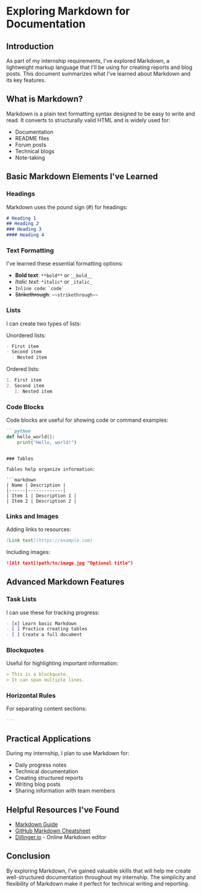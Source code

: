 # Exploring Markdown for Documentation

## Introduction

As part of my internship requirements, I've explored Markdown, a lightweight markup language that I'll be using for creating reports and blog posts. This document summarizes what I've learned about Markdown and its key features.

## What is Markdown?

Markdown is a plain text formatting syntax designed to be easy to write and read. It converts to structurally valid HTML and is widely used for:
- Documentation
- README files
- Forum posts
- Technical blogs
- Note-taking

## Basic Markdown Elements I've Learned

### Headings

Markdown uses the pound sign (#) for headings:

```markdown
# Heading 1
## Heading 2
### Heading 3
#### Heading 4
```

### Text Formatting

I've learned these essential formatting options:

- **Bold text**: `**bold**` or `__bold__`
- *Italic text*: `*italic*` or `_italic_`
- `Inline code`: `` `code` ``
- ~~Strikethrough~~: `~~strikethrough~~`

### Lists

I can create two types of lists:

Unordered lists:
```markdown
- First item
- Second item
  - Nested item
```

Ordered lists:
```markdown
1. First item
2. Second item
   1. Nested item
```

### Code Blocks

Code blocks are useful for showing code or command examples:

```markdown
```python
def hello_world():
    print("Hello, world!")
```
```

### Tables

Tables help organize information:

```markdown
| Name | Description |
|------|-------------|
| Item 1 | Description 1 |
| Item 2 | Description 2 |
```

### Links and Images

Adding links to resources:
```markdown
[Link text](https://example.com)
```

Including images:
```markdown
![Alt text](path/to/image.jpg "Optional title")
```

## Advanced Markdown Features

### Task Lists

I can use these for tracking progress:

```markdown
- [x] Learn basic Markdown
- [ ] Practice creating tables
- [ ] Create a full document
```

### Blockquotes

Useful for highlighting important information:

```markdown
> This is a blockquote.
> It can span multiple lines.
```

### Horizontal Rules

For separating content sections:

```markdown
---
```

## Practical Applications

During my internship, I plan to use Markdown for:
- Daily progress notes
- Technical documentation
- Creating structured reports
- Writing blog posts
- Sharing information with team members

## Helpful Resources I've Found

- [Markdown Guide](https://www.markdownguide.org/)
- [GitHub Markdown Cheatsheet](https://github.com/adam-p/markdown-here/wiki/Markdown-Cheatsheet)
- [Dillinger.io](https://dillinger.io/) - Online Markdown editor

## Conclusion

By exploring Markdown, I've gained valuable skills that will help me create well-structured documentation throughout my internship. The simplicity and flexibility of Markdown make it perfect for technical writing and reporting.
